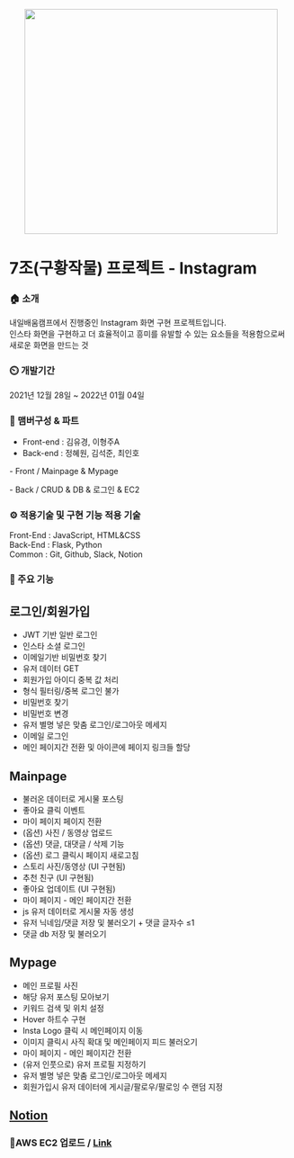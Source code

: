 <p align="center">
 <img src="https://item.kakaocdn.net/do/2d29be4d091e1d4d5f83c81cb1cec9414022de826f725e10df604bf1b9725cfd" width="450" height="400" />
</p>


# 7조(구황작물) 프로젝트 - Instagram

### 🏠 소개

내일배움캠프에서 진행중인 Instagram 화면 구현 프로젝트입니다.\
 인스타 화면을 구현하고 더 효율적이고 흥미를 유발할 수 있는 요소들을 적용함으로써 새로운 화면을 만드는 것

### ⏲️ 개발기간

2021년 12월 28일 ~ 2022년 01월 04일

### 🧙 맴버구성 & 파트

- Front-end : 김유경, 이형주A
- Back-end : 정혜원, 김석준, 최인호
<p></p>
- Front / Mainpage & Mypage
<p></p>
- Back / CRUD & DB & 로그인 & EC2

### ⚙ 적용기술 및 구현 기능 적용 기술

Front-End : JavaScript, HTML&CSS\
Back-End : Flask, Python\
Common : Git, Github, Slack, Notion

### 📌 주요 기능

## 로그인/회원가입

- JWT 기반 일반 로그인
- 인스타 소셜 로그인
- 이메일기반 비밀번호 찾기
- 유저 데이터 GET
- 회원가입 아이디 중복 값 처리
- 형식 필터링/중복 로그인 불가
- 비밀번호 찾기
- 비밀번호 변경
- 유저 별명 넣은 맞춤 로그인/로그아웃 메세지
- 이메일 로그인
- 메인 페이지간 전환 및 아이콘에 페이지 링크들 할당

## Mainpage

- 불러온 데이터로 게시물 포스팅
- 좋아요 클릭 이벤트
- 마이 페이지 페이지 전환
- (옵션) 사진 / 동영상 업로드
- (옵션) 댓글, 대댓글 / 삭제 기능
- (옵션) 로그 클릭시 페이지 새로고침
- 스토리 사진/동영상 (UI 구현됨)
- 추천 친구 (UI 구현됨)
- 좋아요 업데이트 (UI 구현됨)
- 마이 페이지 - 메인 페이지간 전환
- js 유저 데이터로 게시물 자동 생성
- 유저 닉네임/댓글 저장 및 불러오기 + 댓글 글자수 ≤1
- 댓글 db 저장 및 불러오기

## Mypage

- 메인 프로필 사진
- 해당 유저 포스팅 모아보기
- 키워드 검색 및 위치 설정
- Hover 하트수 구현
- Insta Logo 클릭 시 메인페이지 이동
- 이미지 클릭시 사직 확대 및  메인페이지 피드 불러오기
- 마이 페이지 - 메인 페이지간 전환
- (유저 인풋으로) 유저 프로필 지정하기
- 유저 별명 넣은 맞춤 로그인/로그아웃 메세지
- 회원가입시 유저 데이터에 게시글/팔로우/팔로잉 수 랜덤 지정

## [Notion](https://equatorial-mulberry-b8c.notion.site/7-37980608eb054036a945d8dfb6c0b2d6)

### 📌AWS EC2 업로드 / [Link](http://houuuuu.shop/)
